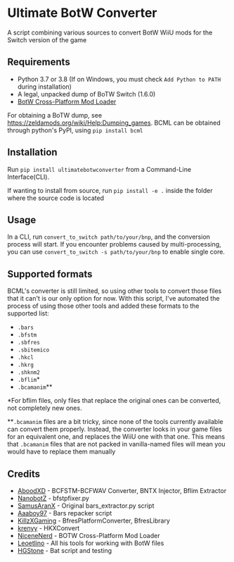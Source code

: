 # Ultimate BotW Converter
A script combining various sources to convert BotW WiiU mods for the Switch version of the game

## Requirements
- Python 3.7 or 3.8 (If on Windows, you must check `Add Python to PATH` during installation)
- A legal, unpacked dump of BoTW Switch (1.6.0)
- [BotW Cross-Platform Mod Loader](https://github.com/NiceneNerd/BCML)

For obtaining a BoTW dump, see https://zeldamods.org/wiki/Help:Dumping_games. BCML can be obtained through python's PyPI, using `pip install bcml`

## Installation
Run `pip install ultimatebotwconverter` from a Command-Line Interface(CLI).  

If wanting to install from source, run `pip install -e .` inside the folder where the source code is located 

## Usage
In a CLI, run `convert_to_switch path/to/your/bnp`, and the conversion process will start. If you encounter problems caused by multi-processing, you can use `convert_to_switch -s path/to/your/bnp` to enable single core. 

## Supported formats
BCML's converter is still limited, so using other tools to convert those files that it can't is our only option for now. With this script, I've automated the process of using those other tools and added these formats to the supported list:
- `.bars`
- `.bfstm`
- `.sbfres`
- `.sbitemico`
- `.hkcl`
- `.hkrg`
- `.shknm2`
- `.bflim`*
- `.bcamanim`**

\*For bflim files, only files that replace the original ones can be converted, not completely new ones.  

\*\*`.bcamanim` files are a bit tricky, since none of the tools currently available can convert them properly. Instead, the converter looks in your game files for an equivalent one, and replaces the WiiU one with that one. This means that `.bcamanim` files that are not packed in vanilla-named files will mean you would have to replace them manually

## Credits 
- [AboodXD](https://github.com/aboood40091) - BCFSTM-BCFWAV Converter, BNTX Injector, Bflim Extractor
- [NanobotZ](https://github.com/NanobotZ) - bfstpfixer.py
- [SamusAranX](https://github.com/SamusAranX) - Original bars_extractor.py script
- [Aaaboy97](https://github.com/Aaaboy97) - Bars repacker script
- [KillzXGaming](https://github.com/KillzXGaming) - BfresPlatformConverter, BfresLibrary
- [krenyy](https://gitlab.com/krenyy) - HKXConvert
- [NiceneNerd](https://github.com/NiceneNerd) - BOTW Cross-Platform Mod Loader
- [Leoetlino](https://github.com/leoetlino) - All his tools for working with BotW files
- [HGStone](https://github.com/HGStone) - Bat script and testing
